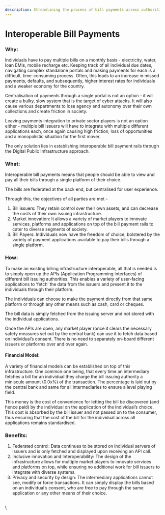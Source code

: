 ```yaml
---
description: Streamlining the process of bill payments across authorities and departments
---
```


# Interoperable Bill Payments

### Why:&#x20;

Individuals have to pay multiple bills on a monthly basis - electricity, water, loan EMIs, mobile recharge etc. Keeping track of all individual due dates, navigating complex standalone portals and making payments for each is a difficult, time-consuming process. Often, this leads to an increase in missed payments, defaults, and subsequently, higher interest rates for individuals and a weaker economy for the country.&#x20;

Centralisation of payments through a single portal is not an option - it will create a bulky, slow system that is the target of cyber attacks. It will also cause various departments to lose agency and autonomy over their own collections and create friction in society.&#x20;

Leaving payments integration to private sector players is not an option either - multiple bill issuers will have to integrate with multiple different applications each, once again causing high friction, loss of opportunities and a monopolistic situation for the first mover.&#x20;

The only solution lies in establishing interoperable bill payment rails through the Digital Public Infrastructure approach.

### What:&#x20;

Interoperable bill payments means that people should be able to view and pay all their bills through a single platform of their choice.&#x20;

The bills are federated at the back end, but centralised for user experience.&#x20;

Through this, the objectives of all parties are met -&#x20;

1. Bill issuers: They retain control over their own assets, and can decrease the costs of their own issuing infrastructure.&#x20;
2. Market innovation: It allows a variety of market players to innovate services, platforms and applications on top of the bill payment rails to cater to diverse segments of society.&#x20;
3. Bill Payers: Individuals now have the freedom of choice, bolstered by the variety of payment applications available to pay their bills through a single platform.

### How:&#x20;

To make an existing billing infrastructure interoperable, all that is needed is to simply open up the APIs (Application Programming Interfaces) of different bill issuing authorities. This enables a variety of user-facing applications to ‘fetch’ the data from the issuers and present it to the individuals through their platform.&#x20;

The individuals can choose to make the payment directly from that same platform or through any other means such as cash, card or cheques.&#x20;

The bill data is simply fetched from the issuing server and not stored with the individual applications.&#x20;

Once the APIs are open, any market player (once it clears the necessary safety measures set out by the central bank) can use it to fetch data based on individual’s consent. There is no need to separately on-board different issuers or platforms over and over again.&#x20;

#### Financial Model:&#x20;

A variety of financial models can be established on top of this infrastructure. One common one being, that every time an intermediary fetches a bill for an individual they charge the bill issuing authority a miniscule amount (0.0x%) of the transaction. The percentage is laid out by the central bank and same for all intermediaries to ensure a level playing field.&#x20;

This money is the cost of convenience for letting the bill be discovered (and hence paid) by the individual on the application of the individual’s choice. This cost is absorbed by the bill issuer and not passed on to the consumer, thus ensuring that the cost of the bill for the individual across all applications remains standardised.&#x20;

### Benefits:&#x20;

1. Federated control: Data continues to be stored on individual servers of issuers and is only fetched and displayed upon receiving an API call.&#x20;
2. Inclusive innovation and Interoperability: The design of the infrastructure allows for multiple market players to innovate services and platforms on top, while ensuring no additional work for bill issuers to integrate with diverse systems.&#x20;
3. Privacy and security by design: The intermediary applications cannot see, modify or force transactions. It can simply display the bills based on an individual’s consent, who are free to pay through the same application or any other means of their choice.&#x20;

\
\
